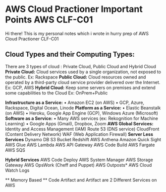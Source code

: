 # AWS Cloud Practioner Important Points AWS CLF-C01

Hi there!
This is my personal notes which i wrote in hurry prep of AWS Cloud Practioner CLF-C01


## Cloud Types and their Computing Types:
There are 3 types of cloud : Private Cloud, Public Cloud and Hybrid Cloud
**Private Cloud:**  Cloud services used by a single organization, not exposed to the public. Ex: Rackspace
**Public Cloud:** Cloud resources owned and operated by a third-party cloud service provider delivered over the Internet. Ex: GCP, AWS
**Hybrid Cloud:** Keep some servers on premises and extend some capabilities to the Cloud Ex: OnPrem+Public

**Infrastructure as a Service:**
• Amazon EC2 (on AWS)
• GCP, Azure, Rackspace, Digital Ocean, Linode
**Platform as a Service:**
• Elastic Beanstalk (on AWS)
• Heroku, Google App Engine (GCP), Windows Azure (Microsoft)
**Software as a Service:**
• Many AWS services (ex: Rekognition for Machine Learning)
• Google Apps (Gmail), Dropbox, Zoom
**AWS Global Services:**
Identity and Access Management (IAM)
Route 53 (DNS service)
CloudFront (Content Delivery Network)
WAF (Web Application Firewall)
**Server Less Services**
Dynamo DB
S3 Bucket
Redshift
AWS Anthena	
Amazon Quick Sight
AWS Glue
AWS Lambda
AWS API Gateway	
AWS Code Build
AWS Fargate
AWS SQS

**Hybrid Services**
AWS Code Deploy
AWS System Manager
AWS Storage Gateway
AWS OpsWork (Cheff and Puppet)
AWS Outposts*
AWS Cloud Watch Logs

** Memory Based **
Code Artifact and Artifact are 2 Different Services on AWS
